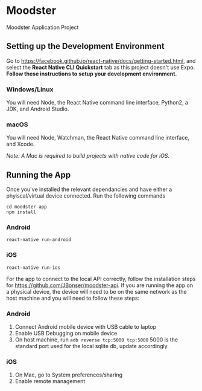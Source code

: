 # Moodster
Moodster Application Project

## Setting up the Development Environment

Go to https://facebook.github.io/react-native/docs/getting-started.html, and select the **React Native CLI Quickstart** tab as this project doesn't use Expo. **Follow these instructions to setup your development environment.**

### Windows/Linux

You will need Node, the React Native command line interface, Python2, a JDK, and Android Studio.

### macOS
 
You will need Node, Watchman, the React Native command line interface, and Xcode.

*Note: A Mac is required to build projects with native code for iOS.*


## Running the App
Once you've installed the relevant dependancies and have either a phyiscal/virtual device connected. Run the following commands
```
cd moodster-app
npm install
```

### Android
```
react-native run-android
```

### iOS
```
react-native run-ios
```

For the app to connect to the local API correctly, follow the installation steps for https://github.com/JBonser/moodster-api.
If you are running the app on a physical device, the device will need to be on the same network as the host machine and you will need to follow these steps:

### Android

1) Connect Android mobile device with USB cable to laptop
2) Enable USB Debugging on mobile device
3) On host machine, run ```adb reverse tcp:5000 tcp:5000```
    5000 is the standard port used for the local sqlite db, update accordingly.

### iOS

1) On Mac, go to System preferences/sharing
2) Enable remote management

